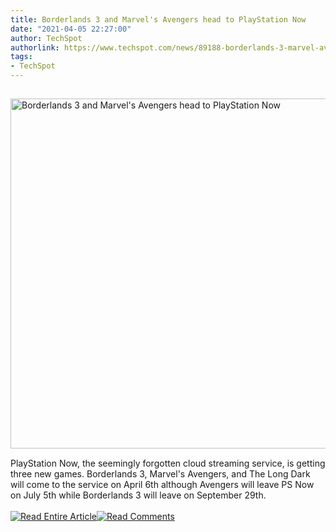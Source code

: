```yaml
---
title: Borderlands 3 and Marvel's Avengers head to PlayStation Now
date: "2021-04-05 22:27:00"
author: TechSpot
authorlink: https://www.techspot.com/news/89188-borderlands-3-marvel-avengers-head-playstation-now.html
tags:
- TechSpot
---
```

<a href="https://www.techspot.com/news/89188-borderlands-3-marvel-avengers-head-playstation-now.html" target="_blank"><img src="https://static.techspot.com/images2/news/ts3_thumbs/2021/04/2021-04-05-ts3_thumbs-32d.jpg" width="800" height="560" style="padding: 15px 0" title="Borderlands 3 and Marvel's Avengers head to PlayStation Now" /></a><br />PlayStation Now, the seemingly forgotten cloud streaming service, is getting three new games. Borderlands 3, Marvel's Avengers, and The Long Dark will come to the service on April 6th although Avengers will leave PS Now on July 5th while Borderlands 3 will leave on September 29th.<br /><br /><a href="https://www.techspot.com/news/89188-borderlands-3-marvel-avengers-head-playstation-now.html"><img src="https://static.techspot.com/images/rss/rss_buttons_01.png" border="0" alt="Read Entire Article" /></a><a href="https://www.techspot.com/news/89188-borderlands-3-marvel-avengers-head-playstation-now.html#comments"><img src="https://static.techspot.com/images/rss/rss_buttons_02.png" border="0" alt="Read Comments" /></a><br /><br />